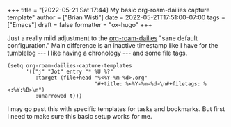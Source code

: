 +++
title = "[2022-05-21 Sat 17:44]  My basic org-roam-dailies capture template"
author = ["Brian Wisti"]
date = 2022-05-21T17:51:00-07:00
tags = ["Emacs"]
draft = false
formatter = "ox-hugo"
+++

Just a really mild adjustment to the [org-roam-dailies](https://www.orgroam.com/manual.html#org_002droam_002ddailies) "sane default configuration." Main difference is an inactive timestamp like I have for the tumblelog --- I like having a chronology --- and some file tags.

```elisp
(setq org-roam-dailies-capture-templates
      '(("j" "Jot" entry "* %U %?"
         :target (file+head "%<%Y-%m-%d>.org"
                            "#+title: %<%Y-%m-%d>\n#+filetags: %<:%Y:%B>\n")
         :unarrowed t)))
```

I may go past this with specific templates for tasks and bookmarks. But first I need to make sure this basic setup works for me.

